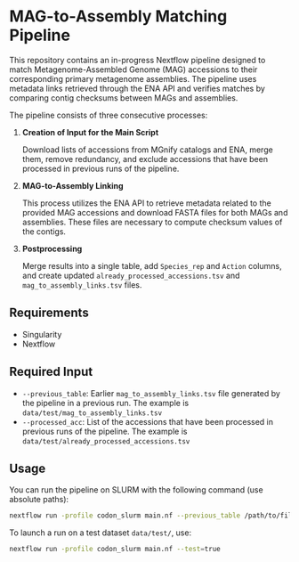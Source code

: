 # MAG-to-Assembly Matching Pipeline

This repository contains an in-progress Nextflow pipeline designed to match Metagenome-Assembled Genome (MAG) accessions to their corresponding primary metagenome assemblies. The pipeline uses metadata links retrieved through the ENA API and verifies matches by comparing contig checksums between MAGs and assemblies.

The pipeline consists of three consecutive processes:

1. **Creation of Input for the Main Script**

   Download lists of accessions from MGnify catalogs and ENA, merge them, remove redundancy, and exclude accessions that have been processed in previous runs of the pipeline.

2. **MAG-to-Assembly Linking**

   This process utilizes the ENA API to retrieve metadata related to the provided MAG accessions and download FASTA files for both MAGs and assemblies. These files are necessary to compute checksum values of the contigs.

3. **Postprocessing**

   Merge results into a single table, add `Species_rep` and `Action` columns, and create updated `already_processed_accessions.tsv` and `mag_to_assembly_links.tsv` files.

## Requirements

- Singularity
- Nextflow

## Required Input

- `--previous_table`: Earlier `mag_to_assembly_links.tsv` file generated by the pipeline in a previous run. The example is `data/test/mag_to_assembly_links.tsv`
- `--processed_acc`: List of the accessions that have been processed in previous runs of the pipeline. The example is `data/test/already_processed_accessions.tsv`

## Usage

You can run the pipeline on SLURM with the following command (use absolute paths):

```bash
nextflow run -profile codon_slurm main.nf --previous_table /path/to/file.tsv --processed_acc /path/to/file.tsv
```

To launch a run on a test dataset `data/test/`, use:

```bash
nextflow run -profile codon_slurm main.nf --test=true
```

